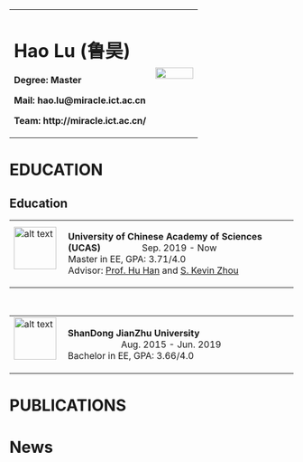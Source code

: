 <table border="0">
  <tr>
    <td width="75%">
      <h1>Hao Lu (鲁昊)</h1>
      <p><b>Degree: Master</b></p>
      <p><b>Mail: hao.lu@miracle.ict.ac.cn</b></p>
      <p><b>Team: http://miracle.ict.ac.cn/</b></p>
    </td>
    <td width="25%">
      <img src="/haolu.jpg" width="100%">      
    </td>
  </tr>
</table>

# EDUCATION
<h2>Education</h2>
<table class="imgtable"><tr><td>
<img src="images/CAS.png" alt="alt text" width="75" height="75"/> &nbsp;</td>
<td align="left">
<p> <strong>University of Chinese Academy of Sciences (UCAS)</strong> &nbsp; &nbsp; &nbsp; &nbsp; &nbsp;  &nbsp; &nbsp;  &nbsp; Sep. 2019 - Now <br />
Master in EE, GPA: 3.71/4.0 <br />
Advisor: <a href="http://vipl.ict.ac.cn/view_people.php?url=hhan&id=39">Prof. Hu Han</a> and <a href="http://people.ucas.edu.cn/~skevinzhou">S. Kevin Zhou</a><br />
</p>
</td></tr></table>
<br />

<table class="imgtable"><tr><td>
<img src="images/AHU.png" alt="alt text" width="75" height="75"/> &nbsp;</td>
<td align="left">
<p> <strong>ShanDong JianZhu University </strong> &nbsp; &nbsp; &nbsp; &nbsp; &nbsp; &nbsp; &nbsp; &nbsp; &nbsp; &nbsp; &nbsp; &nbsp; &nbsp; &nbsp; &nbsp; &nbsp; &nbsp; &nbsp; &nbsp; &nbsp; &nbsp; &nbsp; &nbsp; &nbsp; &nbsp; &nbsp; &nbsp; &nbsp; &nbsp; Aug. 2015 - Jun. 2019 <br />
Bachelor in EE, GPA: 3.66/4.0 <br />
</p>
</td></tr></table>

# PUBLICATIONS

# News
